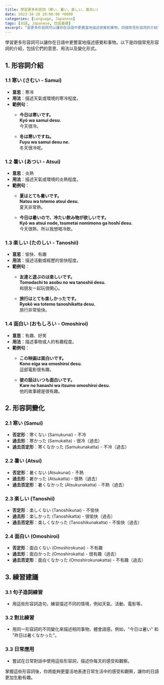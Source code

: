 ```yaml
---
title: 學習更多形容詞（寒い、暑い、楽しい、面白い）
date: 2023-10-20 20:00:00 +0800
categories: [Language, Japanese]
tags: [日語, Japanese, 日語基礎] 
excerpt: "習更多形容詞可以讓你在日語中更豐富地描述感覺和事物，四個常見形容詞的介紹"
---
```


學習更多形容詞可以讓你在日語中更豐富地描述感覺和事物。以下是四個常見形容詞的介紹，包括它們的意思、用法以及變化形式。

## **1. 形容詞介紹**

### **1.1 寒い (さむい - Samui)**
- **意思**：寒冷
- **用法**：描述天氣或環境的寒冷程度。
- **範例句**：
  - **今日は寒いです。**  
    **Kyō wa samui desu.**  
    今天很冷。
  
  - **冬は寒いですね。**  
    **Fuyu wa samui desu ne.**  
    冬天很冷呢。

### **1.2 暑い (あつい - Atsui)**
- **意思**：炎熱
- **用法**：描述天氣或環境的炎熱程度。
- **範例句**：
  - **夏はとても暑いです。**  
    **Natsu wa totemo atsui desu.**  
    夏天非常熱。
  
  - **今日は暑いので、冷たい飲み物が欲しいです。**  
    **Kyō wa atsui node, tsumetai nomimono ga hoshī desu.**  
    今天很熱，所以我想喝冷飲。

### **1.3 楽しい (たのしい - Tanoshii)**
- **意思**：愉快、有趣
- **用法**：描述活動或經歷的愉快程度。
- **範例句**：
  - **友達と遊ぶのは楽しいです。**  
    **Tomodachi to asobu no wa tanoshii desu.**  
    和朋友一起玩很開心。
  
  - **旅行はとても楽しかったです。**  
    **Ryokō wa totemo tanoshikatta desu.**  
    旅行非常愉快。

### **1.4 面白い (おもしろい - Omoshiroi)**
- **意思**：有趣、好笑
- **用法**：描述事物或人的有趣程度。
- **範例句**：
  - **この映画は面白いです。**  
    **Kono eiga wa omoshiroi desu.**  
    這部電影很有趣。
  
  - **彼の話はいつも面白いです。**  
    **Kare no hanashi wa itsumo omoshiroi desu.**  
    他的故事總是很有趣。

## **2. 形容詞變化**

### **2.1 寒い (Samui)**
- **否定形**：寒くない (Samukunai) - 不冷
- **過去形**：寒かった (Samukatta) - 很冷（過去）
- **過去否定形**：寒くなかった (Samukunakatta) - 不冷（過去）

### **2.2 暑い (Atsui)**
- **否定形**：暑くない (Atsukunai) - 不熱
- **過去形**：暑かった (Atsukatta) - 很熱（過去）
- **過去否定形**：暑くなかった (Atsukunakatta) - 不熱（過去）

### **2.3 楽しい (Tanoshii)**
- **否定形**：楽しくない (Tanoshikunai) - 不愉快
- **過去形**：楽しかった (Tanoshikatta) - 很愉快（過去）
- **過去否定形**：楽しくなかった (Tanoshikunakatta) - 不愉快（過去）

### **2.4 面白い (Omoshiroi)**
- **否定形**：面白くない (Omoshirokunai) - 不有趣
- **過去形**：面白かった (Omoshirokatta) - 很有趣（過去）
- **過去否定形**：面白くなかった (Omoshirokunakatta) - 不有趣（過去）

## **3. 練習建議**

### **3.1 句子造詞練習**
- 用這些形容詞造句，練習描述不同的情境，例如天氣、活動、電影等。

### **3.2 對比練習**
- 用同一形容詞的不同變化來描述相同事物，體會語感。例如，"今日は暑い" 和 "昨日は暑くなかった"。

### **3.3 日常應用**
- 嘗試在日常對話中使用這些形容詞，描述你每天的感受和觀察。

掌握這些形容詞後，你將能夠更靈活地表達日常生活中的感受和觀察，讓你的日語更加生動有趣。
